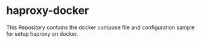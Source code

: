 # haproxy-docker
This Repository contains the docker compose file and configuration sample for setup haproxy on docker.